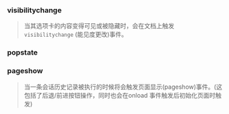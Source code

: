 ### visibilitychange

>当其选项卡的内容变得可见或被隐藏时，会在文档上触发 `visibilitychange` (能见度更改)事件。

### popstate


### pageshow

>当一条会话历史记录被执行的时候将会触发页面显示(pageshow)事件。(这包括了后退/前进按钮操作，同时也会在onload 事件触发后初始化页面时触发)
